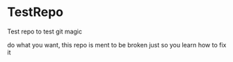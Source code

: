 # TestRepo
Test repo to test git magic

do what you want, this repo is ment to be broken just so you learn how to fix it

